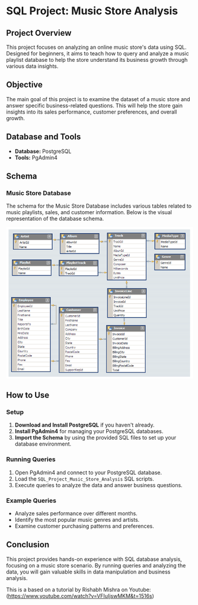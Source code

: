 # SQL Project: Music Store Analysis

## Project Overview
This project focuses on analyzing an online music store's data using SQL. Designed for beginners, it aims to teach how to query and analyze a music playlist database to help the store understand its business growth through various data insights.

## Objective
The main goal of this project is to examine the dataset of a music store and answer specific business-related questions. This will help the store gain insights into its sales performance, customer preferences, and overall growth.

## Database and Tools

- **Database:** PostgreSQL
- **Tools:** PgAdmin4

## Schema

### Music Store Database
The schema for the Music Store Database includes various tables related to music playlists, sales, and customer information. Below is the visual representation of the database schema.

![Music Store Database Schema](MusicDatabaseSchema.png) 


## How to Use

### Setup
1. **Download and Install PostgreSQL** if you haven't already.
2. **Install PgAdmin4** for managing your PostgreSQL databases.
3. **Import the Schema** by using the provided SQL files to set up your database environment.

### Running Queries
1. Open PgAdmin4 and connect to your PostgreSQL database.
2. Load the `SQL_Project_Music_Store_Analysis` SQL scripts.
3. Execute queries to analyze the data and answer business questions.

### Example Queries
- Analyze sales performance over different months.
- Identify the most popular music genres and artists.
- Examine customer purchasing patterns and preferences.

## Conclusion
This project provides hands-on experience with SQL database analysis, focusing on a music store scenario. By running queries and analyzing the data, you will gain valuable skills in data manipulation and business analysis.

This is a based on a tutorial by Rishabh Mishra on Youtube:(https://www.youtube.com/watch?v=VFIuIjswMKM&t=1516s)

